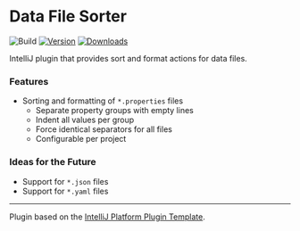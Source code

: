 # Data File Sorter

![Build](https://github.com/Kaemmelot/intellij-data-file-sorter/workflows/Build/badge.svg)
[![Version](https://img.shields.io/jetbrains/plugin/v/MARKETPLACE_ID.svg)](https://plugins.jetbrains.com/plugin/MARKETPLACE_ID)
[![Downloads](https://img.shields.io/jetbrains/plugin/d/MARKETPLACE_ID.svg)](https://plugins.jetbrains.com/plugin/MARKETPLACE_ID)

<!-- Plugin description -->
IntelliJ plugin that provides sort and format actions for data files.

### Features

- Sorting and formatting of `*.properties` files
    - Separate property groups with empty lines
    - Indent all values per group
    - Force identical separators for all files
    - Configurable per project

### Ideas for the Future

- Support for `*.json` files
- Support for `*.yaml` files

<!-- Plugin description end -->

---
Plugin based on the [IntelliJ Platform Plugin Template](https://github.com/JetBrains/intellij-platform-plugin-template).
